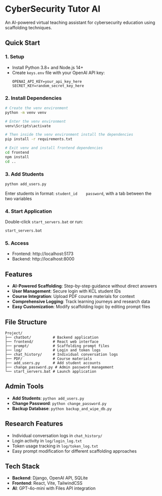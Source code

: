 # CyberSecurity Tutor AI

An AI-powered virtual teaching assistant for cybersecurity education using scaffolding techniques.

## Quick Start

### 1. Setup
- Install Python 3.8+ and Node.js 14+
- Create `keys.env` file with your OpenAI API key:
  ```
  OPENAI_API_KEY=your_api_key_here
  SECRET_KEY=random_secret_key_here
  ```

### 2. Install Dependencies
```bash
# Create the venv environment
python -m venv venv

# Enter the venv environment
venv\Scripts\activate

# Then inside the venv environment install the dependencies
pip install -r requirements.txt

# Exit venv and install frontend dependencies
cd frontend
npm install
cd ..
```

### 3. Add Students
```bash
python add_users.py
```
Enter students in format: `student_id    password`, with a tab between the two variables

### 4. Start Application
Double-click `start_servers.bat` or run:
```bash
start_servers.bat
```

### 5. Access
- Frontend: http://localhost:5173
- Backend: http://localhost:8000

## Features

- **AI-Powered Scaffolding**: Step-by-step guidance without direct answers
- **User Management**: Secure login with KCL student IDs
- **Course Integration**: Upload PDF course materials for context
- **Comprehensive Logging**: Track learning journeys and research data
- **Easy Customization**: Modify scaffolding logic by editing prompt files

## File Structure

```
Project/
├── chatbot/          # Backend application
├── frontend/         # React web interface
├── prompt/           # Scaffolding prompt files
├── log/              # Login and token logs
├── chat_history/     # Individual conversation logs
├── PDF/              # Course materials
├── add_users.py      # Add student accounts
├── change_password.py # Admin password management
└── start_servers.bat # Launch application
```

## Admin Tools

- **Add Students**: `python add_users.py`
- **Change Password**: `python change_password.py`
- **Backup Database**: `python backup_and_wipe_db.py`

## Research Features

- Individual conversation logs in `chat_history/`
- Login activity in `log/login_log.txt`
- Token usage tracking in `log/token_log.txt`
- Easy prompt modification for different scaffolding approaches

## Tech Stack

- **Backend**: Django, OpenAI API, SQLite
- **Frontend**: React, Vite, TailwindCSS
- **AI**: GPT-4o-mini with Files API integration 
